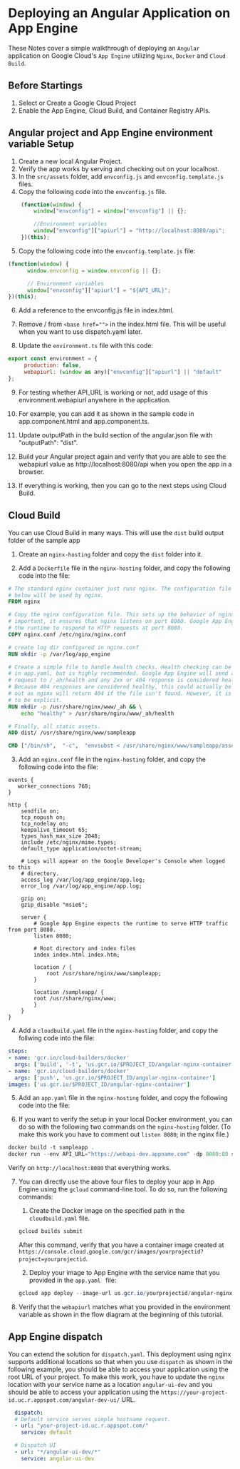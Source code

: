 # Deploying an Angular Application on App Engine
These Notes cover a simple walkthrough of deploying an `Angular` application on Google Cloud's `App Engine` utilizing `Nginx`, `Docker` and `Cloud Build`.

## Before Startings
1. Select or Create a Google Cloud Project
2. Enable the App Engine, Cloud Build, and Container Registry APIs.


## Angular project and App Engine environment variable Setup
1. Create a new local Angular Project.
2. Verify the app works by serving and checking out on your localhost.
3. In the `src/assets` folder, add `envconfig.js` and `envconfig.template.js` files.
4. Copy the following code into the `envconfig.js` file.

```javascript
    (function(window) {
        window["envconfig"] = window["envconfig"] || {};

        //Environment variables
        window["envconfig"]["apiurl"] = "http://localhost:8080/api";
    })(this);
```

5. Copy the following code into the `envconfig.template.js` file:
```javascript
(function(window) {
      window.envconfig = window.envconfig || {};

      // Environment variables
      window["envconfig"]["apiurl"] = "${API_URL}";           
})(this);
```
6. Add a reference to the envconfig.js file in index.html.

7. Remove / from `<base href="">` in the index.html file. This will be useful when you want to use dispatch.yaml later.

8. Update the `environment.ts` file with this code:

```javascript
export const environment = {
     production: false,
     webapiurl: (window as any)["envconfig"]["apiurl"] || "default"                   
};
```

9. For testing whether API_URL is working or not, add usage of this environment.webapiurl anywhere in the application.

10. For example, you can add it as shown in the sample code in app.component.html and app.component.ts.

11. Update outputPath in the build section of the angular.json file with "outputPath": "dist".

12. Build your Angular project again and verify that you are able to see the webapiurl value as http://localhost:8080/api when you open the app in a browser.

13. If everything is working, then you can go to the next steps using Cloud Build.

## Cloud Build
You can use Cloud Build in many ways. This will use the `dist` build output folder of the sample app

1. Create an `nginx-hosting` folder and copy the `dist` folder into it.
   
2. Add a `Dockerfile` file in the `nginx-hosting` folder, and copy the following code into the file:

```dockerfile
# The standard nginx container just runs nginx. The configuration file added
# below will be used by nginx.
FROM nginx

# Copy the nginx configuration file. This sets up the behavior of nginx. Most
# important, it ensures that nginx listens on port 8080. Google App Engine expects
# the runtime to respond to HTTP requests at port 8080.
COPY nginx.conf /etc/nginx/nginx.conf

# create log dir configured in nginx.conf
RUN mkdir -p /var/log/app_engine

# Create a simple file to handle health checks. Health checking can be disabled
# in app.yaml, but is highly recommended. Google App Engine will send an HTTP
# request to /_ah/health and any 2xx or 404 response is considered healthy.
# Because 404 responses are considered healthy, this could actually be left
# out as nginx will return 404 if the file isn't found. However, it is better
# to be explicit.
RUN mkdir -p /usr/share/nginx/www/_ah && \
    echo "healthy" > /usr/share/nginx/www/_ah/health

# Finally, all static assets.
ADD dist/ /usr/share/nginx/www/sampleapp

CMD ["/bin/sh",  "-c",  "envsubst < /usr/share/nginx/www/sampleapp/assets/envconfig.template.js > /usr/share/nginx/www/sampleapp/assets/envconfig.js && exec nginx -g 'daemon off;'"]
```

3. Add an `nginx.conf` file in the `nginx-hosting` folder, and copy the following code into the file:

```
events {
   worker_connections 768;
}

http {
    sendfile on;
    tcp_nopush on;
    tcp_nodelay on;
    keepalive_timeout 65;
    types_hash_max_size 2048;
    include /etc/nginx/mime.types;
    default_type application/octet-stream;

    # Logs will appear on the Google Developer's Console when logged to this
    # directory.
    access_log /var/log/app_engine/app.log;
    error_log /var/log/app_engine/app.log;

    gzip on;
    gzip_disable "msie6";

    server {
        # Google App Engine expects the runtime to serve HTTP traffic from port 8080.
        listen 8080;  

        # Root directory and index files
        index index.html index.htm;

        location / {
            root /usr/share/nginx/www/sampleapp;
        }

        location /sampleapp/ {
        root /usr/share/nginx/www;
        }
    }
}
```

4. Add a `cloudbuild.yaml` file in the `nginx-hosting` folder, and copy the follwing code into the file:

```yaml
steps:
- name: 'gcr.io/cloud-builders/docker'
  args: ['build', '-t', 'us.gcr.io/$PROJECT_ID/angular-nginx-container', '.']
- name: 'gcr.io/cloud-builders/docker'
  args: ['push', 'us.gcr.io/$PROJECT_ID/angular-nginx-container']
images: ['us.gcr.io/$PROJECT_ID/angular-nginx-container']
```

5. Add an `app.yaml` file in the `nginx-hosting` folder, and copy the following code into the file:

6. If you want to verify the setup in your local Docker environment, you can do so with the following two commands on the `nginx-hosting` folder. (To make this work you have to comment out `listen 8080`; in the nginx file.)
   
```powershell
docker build -t sampleapp .
docker run --env API_URL="https://webapi-dev.appname.com" -dp 8080:80 sampleapp
```

Verify on `http://localhost:8080` that everything works.

7. You can directly use the above four files to deploy your app in App Engine using the `gcloud` command-line tool. To do so, run the following commands:
   1. Create the Docker image on the specified path in the `cloudbuild.yaml` file.
   ```powershell
   gcloud builds submit
   ```
   After this command, verify that you have a container image created at `https://console.cloud.google.com/gcr/images/yourprojectid?project=yourprojectid`.

   2. Deploy your image to App Engine with the service name that you provided in the `app.yaml ` file:
   
   ```powershell
   gcloud app deploy --image-url us.gcr.io/yourprojectid/angular-nginx-container
   ```

8. Verify that the `webapiurl` matches what you provided in the environment variable as shown in the flow diagram at the beginning of this tutorial.

## App Engine dispatch
You can extend the solution for `dispatch.yaml`. This deployment using nginx supports additional locations so that when you use `dispatch` as shown in the following example, you should be able to access your application using the root URL of your project. To make this work, you have to update the `nginx` location with your service name as a location `angular-ui-dev` and you should be able to access your application using the `https://your-project-id.uc.r.appspot.com/angular-dev-ui/` URL.

```yaml
  dispatch:
  # Default service serves simple hostname request.
  - url: "your-project-id.uc.r.appspot.com/"
    service: default

  # Dispatch UI
  - url: "*/angular-ui-dev/*"
    service: angular-ui-dev
```